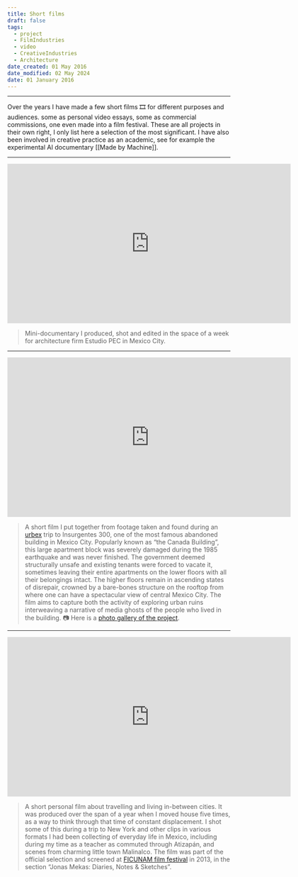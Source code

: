 ```yaml
---
title: Short films
draft: false
tags:
  - project
  - FilmIndustries
  - video
  - CreativeIndustries
  - Architecture
date_created: 01 May 2016
date_modified: 02 May 2024
date: 01 January 2016
---
```

---

Over the years I have made a few short films 🎞️ for different purposes and audiences. some as personal video essays, some as commercial commissions, one even made into a film festival. These are all projects in their own right, I only list here a selection of the most significant. I have also been involved in creative practice as an academic, see for example the experimental AI documentary [[Made by Machine]].

---

<iframe title="vimeo-player" src="https://player.vimeo.com/video/129943035?h=b651aee496" width="640" height="360" frameborder="0"    allowfullscreen></iframe>

>Mini-documentary I produced, shot and edited in the space of a week for architecture firm Estudio PEC in Mexico City.

---

<iframe title="vimeo-player" src="https://player.vimeo.com/video/78227267?h=ab7c7cb5e5" width="640" height="360" frameborder="0"    allowfullscreen></iframe>

>A short film I put together from footage taken and found during an [urbex](https://en.wikipedia.org/wiki/Urban_exploration) trip to Insurgentes 300, one of the most famous abandoned building in Mexico City. Popularly known as “the Canada Building”, this large apartment block was severely damaged during the 1985 earthquake and was never finished. The government deemed structurally unsafe and existing tenants were forced to vacate it, sometimes leaving their entire apartments on the lower floors with all their belongings intact. The higher floors remain in ascending states of disrepair, crowned by a bare-bones structure on the rooftop from where one can have a spectacular view of central Mexico City. The film aims to capture both the activity of exploring urban ruins interweaving a narrative of media ghosts of the people who lived in the building. 📷 Here is a [photo gallery of the project](https://flic.kr/p/eK5Tr9).

---

<iframe title="vimeo-player" src="https://player.vimeo.com/video/57350691?h=d1336a0a8e" width="640" height="360" frameborder="0"    allowfullscreen></iframe>

>A short personal film about travelling and living in-between cities. It was produced over the span of a year when I moved house five times, as a way to think through that time of constant displacement. I shot some of this during a trip to New York and other clips in various formats I had been collecting of everyday life in Mexico, including during my time as a teacher as commuted through Atizapán, and scenes from charming little town Malinalco. The film was part of the official selection and screened at [FICUNAM film festival](https://ficunam.unam.mx/) in 2013, in the section “Jonas Mekas: Diaries, Notes & Sketches”.